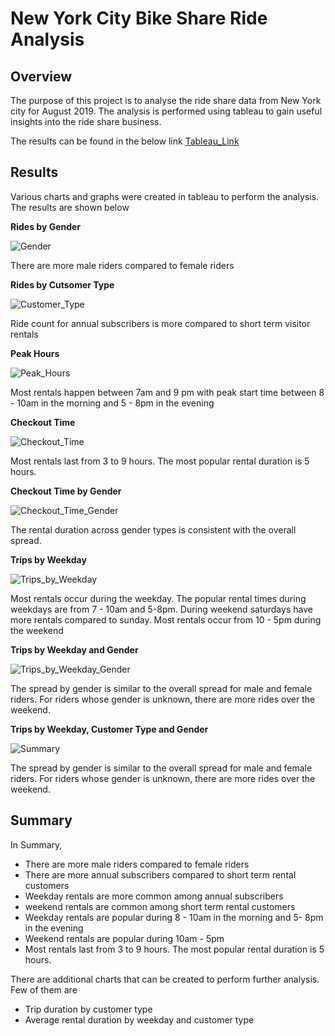 # New York City Bike Share Ride Analysis

## Overview

The purpose of this project is to analyse the ride share data from New York city for August 2019. The analysis is performed using tableau to gain useful insights into the ride share business.

The results can be found in the below link
[Tableau_Link](https://public.tableau.com/profile/caleb.tenhuisen#!/vizhome/Module14Challenge_16105873363620/Module14ChallengeStory?publish=yes)

## Results

Various charts and graphs were created in tableau to perform the analysis. The results are shown below

**Rides by Gender**

![Gender](https://github.com/calebten/bikesharing/blob/main/Images/Gender_Total.png)

There are more male riders compared to female riders

**Rides by Cutsomer Type**

![Customer_Type](https://github.com/calebten/bikesharing/blob/main/Images/Customer_Type_Total.png)

Ride count for annual subscribers is more compared to short term visitor rentals

**Peak Hours**

![Peak_Hours](https://github.com/calebten/bikesharing/blob/main/Images/Peak_Hours.png)

Most rentals happen between 7am and 9 pm with peak start time between 8 - 10am in the morning and 5 - 8pm in the evening

**Checkout Time**

![Checkout_Time](https://github.com/calebten/bikesharing/blob/main/Images/Checkouttime_total.png)

Most rentals last from 3 to 9 hours. The most popular rental duration is 5 hours.

**Checkout Time by Gender**

![Checkout_Time_Gender](https://github.com/calebten/bikesharing/blob/main/Images/Checkouttime_total_gender.png)

The rental duration across gender types is consistent with the overall spread.

**Trips by Weekday**

![Trips_by_Weekday](https://github.com/calebten/bikesharing/blob/main/Images/Trips_By_Weekday.png)

Most rentals occur during the weekday. The popular rental times during weekdays are from 7 - 10am and 5-8pm. During weekend saturdays have more rentals compared to sunday. Most rentals occur from 10 - 5pm during the weekend

**Trips by Weekday and Gender**

![Trips_by_Weekday_Gender](https://github.com/calebten/bikesharing/blob/main/Images/Trips_By_Weekday_Gender.png)

The spread by gender is similar to the overall spread for male and female riders. For riders whose gender is unknown, there are more rides over the weekend.

**Trips by Weekday, Customer Type and Gender**

![Summary](https://github.com/calebten/bikesharing/blob/main/Images/Summary.png)

The spread by gender is similar to the overall spread for male and female riders. For riders whose gender is unknown, there are more rides over the weekend.

## Summary
In Summary,

- There are more male riders compared to female riders
- There are more annual subscribers compared to short term rental customers
- Weekday rentals are more common among annual subscribers
- weekend rentals are common among short term rental customers
- Weekday rentals are popular during 8 - 10am in the morning and 5- 8pm in the evening
- Weekend rentals are popular during 10am - 5pm
- Most rentals last from 3 to 9 hours. The most popular rental duration is 5 hours.

There are additional charts that can be created to perform further analysis. Few of them are

- Trip duration by customer type
- Average rental duration by weekday and customer type
